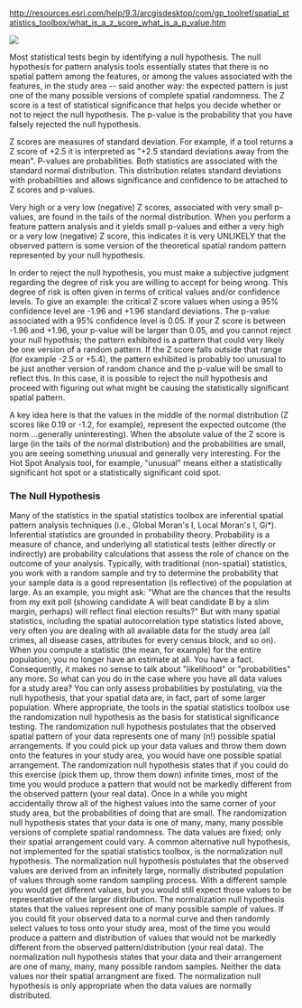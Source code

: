 http://resources.esri.com/help/9.3/arcgisdesktop/com/gp_toolref/spatial_statistics_toolbox/what_is_a_z_score_what_is_a_p_value.htm

<img src="http://resources.esri.com/help/9.3/arcgisdesktop/com/gp_toolref/spatial_statistics_toolbox/StdNormalDist.gif">

Most statistical tests begin by identifying a null hypothesis. The null hypothesis for pattern analysis tools essentially states that there is no spatial pattern among the features, or among the values associated with the features, in the study area -- said another way: the expected pattern is just one of the many possible versions of complete spatial randomness. The Z score is a test of statistical significance that helps you decide whether or not to reject the null hypothesis. The p-value is the probability that you have falsely rejected the null hypothesis.

Z scores are measures of standard deviation. For example, if a tool returns a Z score of +2.5 it is interpreted as "+2.5 standard deviations away from the mean". P-values are probabilities. Both statistics are associated with the standard normal distribution. This distribution relates standard deviations with probabilities and allows significance and confidence to be attached to Z scores and p-values.

Very high or a very low (negative) Z scores, associated with very small p-values, are found in the tails of the normal distribution. When you perform a feature pattern analysis and it yields small p-values and either a very high or a very low (negative) Z score, this indicates it is very UNLIKELY that the observed pattern is some version of the theoretical spatial random pattern represented by your null hypothesis.

In order to reject the null hypothesis, you must make a subjective judgment regarding the degree of risk you are willing to accept for being wrong. This degree of risk is often given in terms of critical values and/or confidence levels.
To give an example: the critical Z score values when using a 95% confidence level are -1.96 and +1.96 standard deviations. The p-value associated with a 95% confidence level is 0.05. If your Z score is between -1.96 and +1.96, your p-value will be larger than 0.05, and you cannot reject your null hypothsis; the pattern exhibited is a pattern that could very likely be one version of a random pattern. If the Z score falls outside that range (for example -2.5 or +5.4), the pattern exhibited is probably too unusual to be just another version of random chance and the p-value will be small to reflect this. In this case, it is possible to reject the null hypothesis and proceed with figuring out what might be causing the statistically significant spatial pattern.

A key idea here is that the values in the middle of the normal distribution (Z scores like 0.19 or -1.2, for example), represent the expected outcome (the norm ...generally uninteresting). When the absolute value of the Z score is large (in the tails of the normal distribution) and the probabilities are small, you are seeing something unusual and generally very interesting. For the Hot Spot Analysis tool, for example, "unusual" means either a statistically significant hot spot or a statistically significant cold spot.

### The Null Hypothesis
Many of the statistics in the spatial statistics toolbox are inferential spatial pattern analysis techniques (i.e., Global Moran's I, Local Moran's I, Gi*). Inferential statistics are grounded in probability theory. Probability is a measure of chance, and underlying all statistical tests (either directly or indirectly) are probability calculations that assess the role of chance on the outcome of your analysis. Typically, with traditional (non-spatial) statistics, you work with a random sample and try to determine the probability that your sample data is a good representation (is reflective) of the population at large. As an example, you might ask: "What are the chances that the results from my exit poll (showing candidate A will beat candidate B by a slim margin, perhaps) will reflect final election results?" But with many spatial statistics, including the spatial autocorrelation type statistics listed above, very often you are dealing with all available data for the study area (all crimes, all disease cases, attributes for every census block, and so on). When you compute a statistic (the mean, for example) for the entire population, you no longer have an estimate at all. You have a fact. Consequently, it makes no sense to talk about "likelihood" or "probabilities" any more. So what can you do in the case where you have all data values for a study area? You can only assess probabilities by postulating, via the null hypothesis, that your spatial data are, in fact, part of some larger population.
Where appropriate, the tools in the spatial statistics toolbox use the randomization null hypothesis as the basis for statistical significance testing. The randomization null hypothesis postulates that the observed spatial pattern of your data represents one of many (n!) possible spatial arrangements. If you could pick up your data values and throw them down onto the features in your study area, you would have one possible spatial arrangement. The randomization null hypothesis states that if you could do this exercise (pick them up, throw them down) infinite times, most of the time you would produce a pattern that would not be markedly different from the observed pattern (your real data). Once in a while you might accidentally throw all of the highest values into the same corner of your study area, but the probabilities of doing that are small. The randomization null hypothesis states that your data is one of many, many, many possible versions of complete spatial randomness. The data values are fixed; only their spatial arrangement could vary.
A common alternative null hypothesis, not implemented for the spatial statistics toolbox, is the normalization null hypothesis. The normalization null hypothesis postulates that the observed values are derived from an infinitely large, normally distributed population of values through some random sampling process. With a different sample you would get different values, but you would still expect those values to be representative of the larger distribution. The normalization null hypothesis states that the values represent one of many possible sample of values. If you could fit your observed data to a normal curve and then randomly select values to toss onto your study area, most of the time you would produce a pattern and distribution of values that would not be markedly different from the observed pattern/distribution (your real data). The normalization null hypothesis states that your data and their arrangement are one of many, many, many possible random samples. Neither the data values nor their spatial arrangment are fixed. The normalization null hypothesis is only appropriate when the data values are normally distributed.
